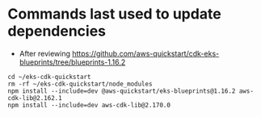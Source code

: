 # Commands last used to update dependencies
* After reviewing https://github.com/aws-quickstart/cdk-eks-blueprints/tree/blueprints-1.16.2
```shell
cd ~/eks-cdk-quickstart
rm -rf ~/eks-cdk-quickstart/node_modules
npm install --include=dev @aws-quickstart/eks-blueprints@1.16.2 aws-cdk-lib@2.162.1
npm install --include=dev aws-cdk-lib@2.170.0
```
